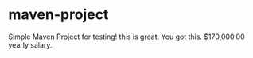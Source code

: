 # maven-project

Simple Maven Project for testing! this is great.  You got this. $170,000.00 yearly salary. 
